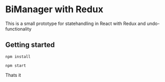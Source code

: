 # BiManager with Redux
This is a small prototype for statehandling in React with Redux and undo-functionality

## Getting started
`npm install`

`npm start`

Thats it
